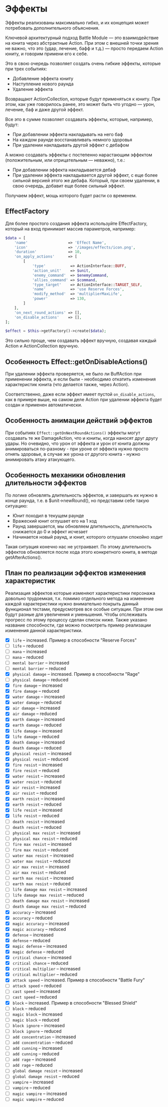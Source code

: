 
# Эффекты

Эффекты реализованы максимально гибко, и их концепция может потребовать дополнительного объяснения.

Ключевой архитектурный подход Battle Module — это взаимодействие на юнита через абстрактные Action. При этом с внешней
точки зрения не важно, что это (удар, лечение, бафф и т.д.) — просто передаем Action юниту, и говорим примени его к 
себе.

Это в свою очередь позволяет создать очень гибкие эффекты, которые при трех событиях:

- Добавление эффекта юниту
- Наступление нового раунда
- Удаление эффекта

Возвращают ActionCollection, которые будут применяться к юниту. При этом, как уже говорилось ранее, это может быть что 
угодно — урон, лечение, баф и даже другой эффект.

Все это в сумме позволяет создавать эффекты, которые, например, будут:

- При добавлении эффекта накладывать на него баф
- На каждом раунде восстанавливать немного здоровья
- При удалении накладывать другой эффект с дебафом

А можно создавать эффекты с постепенно нарастающим эффектом (положительным, или отрицательным — неважно), т.е.:

- При добавлении эффекта накладывается дебаф
- При удалении эффекта накладывается другой эффект, с еще более сильной версией этого же дебафа. Который, при своем 
удалении, в свою очередь, добавит еще более сильный эффект.

Получаем эффект, мощь которого будет расти со временем.

## EffectFactory

Для более простого создания эффекта используйте EffectFactory, который на вход принимает массив параметров, например:

```php
$data = [
    'name'                  => 'Effect Name',
    'icon'                  => '/images/effects/icon.png',
    'duration'              => 10,
    'on_apply_actions'      => [
        [
            'type'           => ActionInterface::BUFF,
            'action_unit'    => $unit,
            'enemy_command'  => $enemyCommand,
            'allies_command' => $command,
            'type_target'    => ActionInterface::TARGET_SELF,
            'name'           => 'use Reserve Forces',
            'modify_method'  => 'multiplierMaxLife',
            'power'          => 130,
        ]
    ],
    'on_next_round_actions' => [],
    'on_disable_actions'    => [],
];

$effect = $this->getFactory()->create($data);
```

Это сильно проще, чем создавать эффект вручную, создавая каждый Action и ActionCollection вручную.

## Особенность Effect::getOnDisableActions()

При удалении эффекта проверяется, не было ли BuffAction при применении эффекта, и если были - необходимо откатить 
изменения характеристик юнита (что делается также, через Action).

Соответственно, даже если эффект имеет пустой `on_disable_actions`, как в примере выше, на самом деле Action при 
удалении эффекта будет создан и применен автоматически.

## Особенность анимации действий эффектов

При событиях `Effect::getOnNextRoundActions()` эффекты могут создавать те же DamageAction, что и юниты, когда наносят 
друг другу удары. Но очевидно, что урон от эффекта и урон от юнита должны анимироваться по-разному - при уроне от 
эффекта нужно просто отнять здоровье, в случае же урона от другого юнита - нужно анимировать атаку атакующего.

## Особенность механики обновления длительности эффектов

По логике обновлять длительность эффектов, и завершать их нужно в конце раунда, т.е. в $unit->newRound(), но представим
себе такую ситуацию:

- Юнит походил в текущем раунде
- Вражеский юнит оглушает его на 1 ход
- Раунд завершается, мы обновляем длительность, длительность снижается до 0 и эффект исчезает
- Начинается новый раунд, и юнит, которого оглушали спокойно ходит

Такая ситуация конечно нас не устраивает. По этому длительность эффектов обновляется после хода этого конкретного юнита,
в методе getAfterActions().

## План по реализации эффектов изменения характеристик

Реализация эффектов которые изменяют характеристики персонажа довольно трудоемкая, т.к. помимо отдельного метода на
изменение каждой характеристики нужно внимательно покрыть данный функционал тестами, предусмотрев все особые ситуации.
При этом они будут разные для увеличения и уменьшения. Чтобы отслеживать прогресс по этому процессу сделан список ниже.
Также указано название способности, где можно посмотреть пример реализации изменения данной характеристики.

- [x] `life` – increased. Пример в способности "Reserve Forces"
- [ ] `life` – reduced
- [ ] `mana` – increased
- [ ] `mana` – reduced
- [ ] `mental barrier` – increased
- [ ] `mental barrier` – reduced
- [x] `physical damage` – increased. Пример в способности "Rage"
- [ ] `physical damage` – reduced
- [x] `fire damage` – increased
- [x] `fire damage` – reduced
- [x] `water damage` – increased
- [x] `water damage` – reduced
- [x] `air damage` – increased
- [x] `air damage` – reduced
- [x] `earth damage` – increased
- [x] `earth damage` – reduced
- [x] `life damage` – increased
- [x] `life damage` – reduced
- [x] `death damage` – increased
- [x] `death damage` – reduced
- [x] `physical resist` – increased
- [x] `physical resist` – reduced
- [x] `fire resist` – increased
- [x] `fire resist` – reduced
- [x] `water resist` – increased
- [x] `water resist` – reduced
- [x] `air resist` – increased
- [x] `air resist` – reduced
- [x] `earth resist` – increased
- [x] `earth resist` – reduced
- [x] `life resist` – increased
- [x] `life resist` – reduced
- [ ] `death resist` – increased
- [ ] `death resist` – reduced
- [ ] `physical max resist` – increased
- [ ] `physical max resist` – reduced
- [ ] `fire max resist` – increased
- [ ] `fire max resist` – reduced
- [ ] `water max resist` – increased
- [ ] `water max resist` – reduced
- [ ] `air max resist` – increased
- [ ] `air max resist` – reduced
- [ ] `earth max resist` – increased
- [ ] `earth max resist` – reduced
- [ ] `life damage max resist` – increased
- [ ] `life damage max resist` – reduced
- [ ] `death damage max resist` – increased
- [ ] `death damage max resist` – reduced
- [x] `accuracy` – increased
- [x] `accuracy` – reduced
- [x] `magic accuracy` – increased
- [x] `magic accuracy` – reduced
- [x] `defense` – increased
- [x] `defense` – reduced
- [x] `magic defense` – increased
- [x] `magic defense` – reduced
- [x] `critical chance` – increased
- [x] `critical chance` – reduced
- [x] `critical multiplier` – increased
- [x] `critical multiplier` – reduced
- [x] `attack speed` – increased. Пример в способности "Battle Fury"
- [ ] `attack speed` – reduced
- [ ] `cast speed` – increased
- [ ] `cast speed` – reduced
- [x] `block` – increased. Пример в способности "Blessed Shield"
- [ ] `block` – reduced
- [ ] `magic block` – increased
- [ ] `magic block` – reduced
- [ ] `block ignore` – increased
- [ ] `block ignore` – reduced
- [ ] `add concentration` – increased
- [ ] `add concentration` – reduced
- [ ] `add cunning` – increased
- [ ] `add cunning` – reduced
- [ ] `add rage` – increased
- [ ] `add rage` – reduced
- [ ] `global damage resist` – increased
- [ ] `global damage resist` – reduced
- [ ] `vampire` – increased
- [ ] `vampire` – reduced
- [ ] `magic vampire` – increased
- [ ] `magic vampire` – reduced
